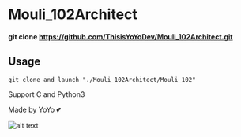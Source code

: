 # Mouli_102Architect
#### git clone https://github.com/ThisisYoYoDev/Mouli_102Architect.git

## Usage
```
git clone and launch "./Mouli_102Architect/Mouli_102"
```
Support C and Python3

Made by YoYo :two_hearts:

![alt text](https://i.ibb.co/YbjHCjK/Mouli-102architect.png)

